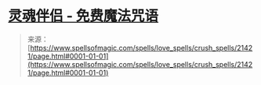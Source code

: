 <!--yml

category: 未分类

date: 2024-06-12 19:04:53

-->

# [灵魂伴侣 - 免费魔法咒语](https://www.spellsofmagic.com/spells/love_spells/crush_spells/21421/page.html#0001-01-01)

> 来源：[https://www.spellsofmagic.com/spells/love_spells/crush_spells/21421/page.html#0001-01-01](https://www.spellsofmagic.com/spells/love_spells/crush_spells/21421/page.html#0001-01-01)
